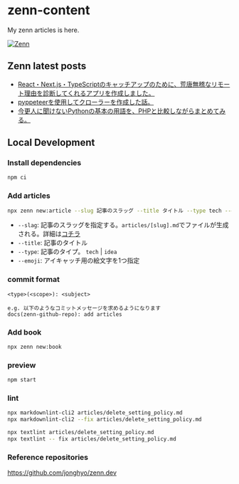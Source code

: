 # zenn-content

My zenn articles is here.

<a href="https://zenn.dev/hiiragi" target="_blank"><img alt="Zenn" src="https://img.shields.io/badge/Zenn-3EA8FF.svg?&style=for-the-badge&logo=Zenn&logoColor=white" /></a>

## Zenn latest posts

<!-- BLOG-POST-LIST:START -->
- [React・Next.js・TypeScriptのキャッチアップのために、荒唐無稽なリモート理由を診断してくれるアプリを作成しました。](https://zenn.dev/hiiragi/articles/create_remote-diagnosis-app)
- [pyppeteerを使用してクローラーを作成した話。](https://zenn.dev/hiiragi/articles/crawler_create)
- [今更人に聞けないPythonの基本の用語を、PHPと比較しながらまとめてみる。](https://zenn.dev/arsaga/articles/e4fe73447495c4)
<!-- BLOG-POST-LIST:END -->

## Local Development

### Install dependencies

```bash
npm ci
```

### Add articles

```bash
npx zenn new:article --slug 記事のスラッグ --title タイトル --type tech --emoji ✨
```

- `--slag`: 記事のスラッグを指定する。`articles/[slug].md`でファイルが生成される。詳細は[コチラ](https://zenn.dev/zenn/articles/what-is-slug)
- `--title`: 記事のタイトル
- `--type`: 記事のタイプ。 `tech` | `idea`
- `--emoji`: アイキャッチ用の絵文字を1つ指定

### commit format

```
<type>(<scope>): <subject>

e.g. 以下のようなコミットメッセージを求めるようになります
docs(zenn-github-repo): add articles
```

### Add book

```bash
npx zenn new:book
```

### preview

```bash
npm start
```

### lint
```bash
npx markdownlint-cli2 articles/delete_setting_policy.md
npx markdownlint-cli2 --fix articles/delete_setting_policy.md
```
```bash
npx textlint articles/delete_setting_policy.md
npx textlint -- fix articles/delete_setting_policy.md
```

### Reference repositories
https://github.com/jonghyo/zenn.dev